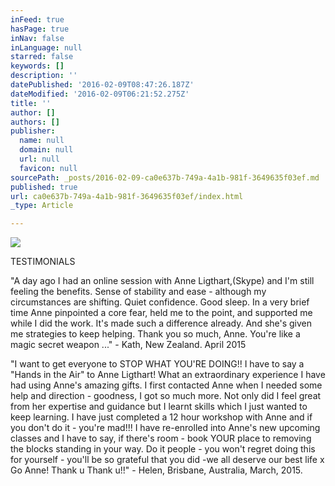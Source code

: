 ```yaml
---
inFeed: true
hasPage: true
inNav: false
inLanguage: null
starred: false
keywords: []
description: ''
datePublished: '2016-02-09T08:47:26.187Z'
dateModified: '2016-02-09T06:21:52.275Z'
title: ''
author: []
authors: []
publisher:
  name: null
  domain: null
  url: null
  favicon: null
sourcePath: _posts/2016-02-09-ca0e637b-749a-4a1b-981f-3649635f03ef.md
published: true
url: ca0e637b-749a-4a1b-981f-3649635f03ef/index.html
_type: Article

---
```

![](https://the-grid-user-content.s3-us-west-2.amazonaws.com/9df8790c-ded3-4669-b9cb-b672b6bd9621.jpg)

TESTIMONIALS

"A day ago I had an online session with Anne Ligthart,(Skype)  and I'm still feeling the benefits. Sense of stability and ease - although my circumstances are shifting. Quiet confidence. Good sleep. In a very brief time Anne pinpointed a core fear, held me to the point, and supported me while I did the work. It's made such a difference already. And she's given me strategies to keep helping. Thank you so much, Anne. You're like a magic secret weapon ..."  -  Kath, New Zealand. April 2015

"I want to get everyone to STOP WHAT YOU'RE DOING!! I have to say a "Hands in the Air" to Anne Ligthart! What an extraordinary experience I have had using Anne's amazing gifts. I first contacted Anne when I needed some help and direction - goodness, I got so much more. Not only did I feel great from her expertise and guidance but I learnt skills which I just wanted to keep learning. I have just completed a 12 hour workshop with Anne and if you don't do it - you're mad!!! I have re-enrolled into Anne's new upcoming classes and I have to say, if there's room - book YOUR place to removing the blocks standing in your way. Do it people - you won't regret doing this for yourself - you'll be so grateful that you did -we all deserve our best life x Go Anne! Thank u Thank u!!"  -  Helen, Brisbane, Australia, March, 2015\.